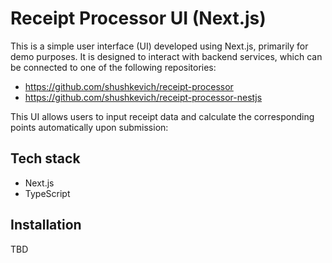 # Receipt Processor UI (Next.js)
This is a simple user interface (UI) developed using Next.js, primarily for demo purposes. It is designed to interact with backend services, which can be connected to one of the following repositories:
- https://github.com/shushkevich/receipt-processor
- https://github.com/shushkevich/receipt-processor-nestjs

This UI allows users to input receipt data and calculate the corresponding points automatically upon submission:


## Tech stack
- Next.js
- TypeScript

## Installation
TBD
